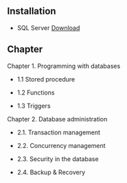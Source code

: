 ## Installation
* SQL Server [Download](https://www.microsoft.com/en-us/sql-server/sql-server-downloads  )

## Chapter
Chapter 1. Programming with databases

* 1.1 Stored procedure

* 1.2 Functions

* 1.3 Triggers

Chapter 2. Database administration

* 2.1. Transaction management

* 2.2. Concurrency management

* 2.3. Security in the database

* 2.4. Backup & Recovery
